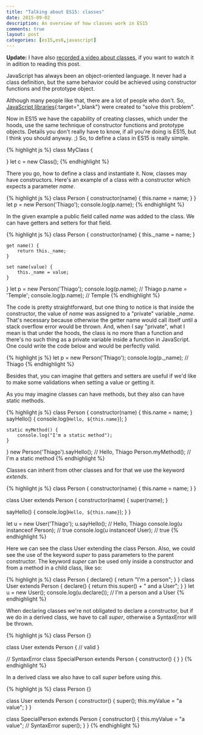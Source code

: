 ```yaml
---
title: "Talking about ES15: classes"
date: 2015-09-02
description: An overview of how classes work in ES15
comments: true
layout: post
categories: [es15,es6,javascript]
---
```

**Update:** I have also [recorded a video about classes](https://youtu.be/p1jCfPIBh0M), if you want to watch it in adition to reading this post.

JavaScript has always been an object-oriented language. It never had a class definition, but the same behavior could be achieved using constructor functions and the prototype object.

Although many people like that, there are a lot of people who don't. So, [JavaScript libraries](http://jsclass.jcoglan.com/){:target="_blank"} were created to "solve this problem".

Now in ES15 we have the capability of creating classes, which under the hoods, use the same technique of constructor functions and prototype objects. Details you don't really have to know, if all you're doing is ES15, but I think you should anyway. ;)
So, to define a class in ES15 is really simple.

{% highlight js %}
class MyClass {
    
}
let c = new Class();
{% endhighlight %}

There you go, how to define a class and instantiate it. Now, classes may have constructors. Here's an example of a class with a constructor which expects a parameter *name*.

{% highlight js %}
class Person {
    constructor(name) {
        this.name = name;
    }
}
let p = new Person('Thiago');
console.log(p.name);
{% endhighlight %}

In the given example a public field called *name* was added to the class. We can have getters and setters for that field.

{% highlight js %}
class Person {
    constructor(name) {
        this._name = name;
    }

    get name() {
        return this._name;
    }
    
    set name(value) {
        this._name = value;
    }
}
let p = new Person('Thiago');
console.log(p.name); // Thiago
p.name = 'Temple';
console.log(p.name); // Temple
{% endhighlight %}

The code is pretty straightforward, but one thing to notice is that inside the constructor, the value of *name* was assigned to a "private" variable *_name*. That's necessary because otherwise the getter name would call itself until a stack overflow error would be thrown. And, when I say "private", what I mean is that under the hoods, the class is no more than a function and there's no such thing as a private variable inside a function in JavaScript. One could write the code below and would be perfectly valid.

{% highlight js %}
let p = new Person('Thiago');
console.log(p._name);  // Thiago
{% endhighlight %}

Besides that, you can imagine that getters and setters are useful if we'd like to make some validations when setting a value or getting it.

As you may imagine classes can have methods, but they also can have static methods.

{% highlight js %} 
class Person {
    constructor(name) {
        this.name = name;
    } 
    sayHello() {
        console.log(`Hello, ${this.name}`);
    }

    static myMethod() {
        console.log("I'm a static method");
    }
}
new Person('Thiago').sayHello(); // Hello, Thiago
Person.myMethod(); // I'm a static method
{% endhighlight %}

Classes can inherit from other classes and for that we use the keyword *extends*.

{% highlight js %}
class Person {
  constructor(name) {
    this.name = name;
  }
}

class User extends Person {
  constructor(name) {
    super(name);
  }

  sayHello() {
    console.log(`Hello, ${this.name}`);
  }
}

let u = new User('Thiago');
u.sayHello(); // Hello, Thiago
console.log(u instanceof Person); // true
console.log(u instanceof User); // true
{% endhighlight %}

Here we can see the class User extending the class Person. Also, we could see the use of the keyword *super* to pass parameters to the parent constructor. The keyword *super* can be used only inside a constructor and from a method in a child class, like so:

{% highlight js %}
class Person {
  declare() {
    return "I'm a person";
  }
}
class User extends Person {
  declare() {
    return this.super() + " and a User";
  }
}
let u = new User();
console.log(u.declare()); // I'm a person and a User
{% endhighlight %}

When declaring classes we're not obligated to declare a constructor, but if we do in a derived class, we have to call *super*, otherwise a SyntaxError will be thrown.

{% highlight js %}
class Person {}

class User extends Person {
  // valid
}

// SyntaxError
class SpecialPerson extends Person {
  constructor() {
  }
}
{% endhighlight %}

In a derived class we also have to call *super* before using *this*.

{% highlight js %}
class Person {}

class User extends Person {
  constructor() {
    super();
    this.myValue = "a value";
  }
}

class SpecialPerson extends Person {
  constructor() {
    this.myValue = "a value"; // SyntaxError
    super();
  }
}
{% endhighlight %}